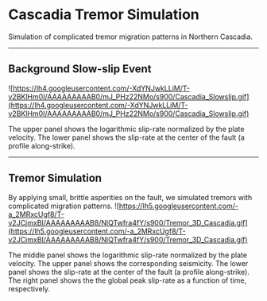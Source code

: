 # Cascadia Tremor Simulation #


Simulation of complicated tremor migration patterns in Northern Cascadia.

---

## Background Slow-slip Event ##
![https://lh4.googleusercontent.com/-XdYNJwkLLiM/T-v2BKlHm0I/AAAAAAAAAB0/mJ_PHz22NMo/s900/Cascadia_Slowslip.gif](https://lh4.googleusercontent.com/-XdYNJwkLLiM/T-v2BKlHm0I/AAAAAAAAAB0/mJ_PHz22NMo/s900/Cascadia_Slowslip.gif)

The upper panel shows the logarithmic slip-rate normalized by the plate velocity.
The lower panel shows the slip-rate at the center of the fault (a profile along-strike).


---

## Tremor Simulation ##
By applying small, brittle asperities on the fault, we simulated tremors with complicated migration patterns.
![https://lh5.googleusercontent.com/-a_2MRxcUgf8/T-v2JCjmxBI/AAAAAAAAAB8/NlQTwfra4fY/s900/Tremor_3D_Cascadia.gif](https://lh5.googleusercontent.com/-a_2MRxcUgf8/T-v2JCjmxBI/AAAAAAAAAB8/NlQTwfra4fY/s900/Tremor_3D_Cascadia.gif)

The middle panel shows the logarithmic slip-rate normalized by the plate velocity.
The upper panel shows the corresponding seismicity.
The lower panel shows the slip-rate at the center of the fault (a profile along-strike).
The right panel shows the the global peak slip-rate as a function of time, respectively.